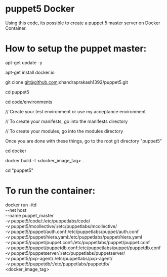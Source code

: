 # puppet5 Docker

Using this code, its possible to create a puppet 5 master server on Docker Container.

# How to setup the puppet master:
apt-get update -y

apt-get install docker.io

git clone git@github.com:chandraprakash1392/puppet5.git

cd puppet5

cd code/environments

// Create your test environment or use my acceptance environment

// To create your manifests, go into the manifests directory

// To create your modules, go into the modules directory

Once you are done with these things, go to the root git directory "puppet5"

cd docker

docker build -t <docker_image_tag> .

cd "puppet5"

# To run the container:
docker run -itd \
--net host \
--name puppet_master \
-v puppet5/code/:/etc/puppetlabs/code/ \
-v puppet5/mcollective/:/etc/puppetlabs/mcollective/ \
-v puppet5/puppet/auth.conf:/etc/puppetlabs/puppet/auth.conf \
-v puppet5/puppet/hiera.yaml:/etc/puppetlabs/puppet/hiera.yaml \
-v puppet5/puppet/puppet.conf:/etc/puppetlabs/puppet/puppet.conf \
-v puppet5/puppet/puppetdb.conf:/etc/puppetlabs/puppet/puppetdb.conf \
-v puppet5/puppetserver/:/etc/puppetlabs/puppetserver/ \
-v puppet5/pxp-agent/:/etc/puppetlabs/pxp-agent/ \
-v puppet5/puppetdb/:/etc/puppetlabs/puppetdb/ \
<docker_image_tag>



